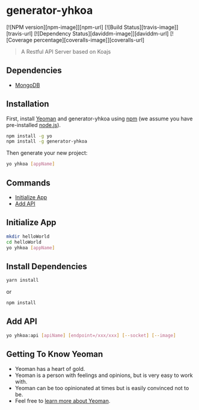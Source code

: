 # generator-yhkoa 
[![NPM version][npm-image]][npm-url] [![Build Status][travis-image]][travis-url] [![Dependency Status][daviddm-image]][daviddm-url] [![Coverage percentage][coveralls-image]][coveralls-url]
> A Restful API Server based on Koajs

## Dependencies

- [MongoDB](https://www.mongodb.com)

## Installation

First, install [Yeoman](http://yeoman.io) and generator-yhkoa using [npm](https://www.npmjs.com/) (we assume you have pre-installed [node.js](https://nodejs.org/)).

```bash
npm install -g yo
npm install -g generator-yhkoa
```

Then generate your new project:

```bash
yo yhkoa [appName]
```

## Commands

- [Initialize App](#initialize-app)
- [Add API](#add-api)

## Initialize App

```bash
mkdir helloWorld
cd helloWorld
yo yhkoa [appName]
```

## Install Dependencies

```bash
yarn install
```
or
```bash
npm install
```

## Add API

```bash
yo yhkoa:api [apiName] [endpoint=/xxx/xxx] [--socket] [--image]
```



## Getting To Know Yeoman

 * Yeoman has a heart of gold.
 * Yeoman is a person with feelings and opinions, but is very easy to work with.
 * Yeoman can be too opinionated at times but is easily convinced not to be.
 * Feel free to [learn more about Yeoman](http://yeoman.io/).

